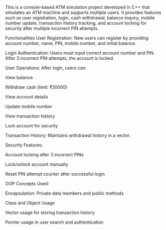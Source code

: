 This is a console-based ATM simulation project developed in C++ that simulates an ATM machine and supports multiple users. It provides features such as user registration, login, cash withdrawal, balance inquiry, mobile number update, transaction history tracking, and account locking for security after multiple incorrect PIN attempts.

Functionalities
User Registration:
New users can register by providing account number, name, PIN, mobile number, and initial balance.

Login Authentication:
Users must input correct account number and PIN. After 3 incorrect PIN attempts, the account is locked.

User Operations:
After login, users can:

View balance

Withdraw cash (limit: ₹20000)

View account details

Update mobile number

View transaction history

Lock account for security

Transaction History:
Maintains withdrawal history in a vector.

Security Features:

Account locking after 3 incorrect PINs

Lock/unlock account manually

Reset PIN attempt counter after successful login

OOP Concepts Used:

Encapsulation: Private data members and public methods

Class and Object Usage

Vector usage for storing transaction history

Pointer usage in user search and authentication

